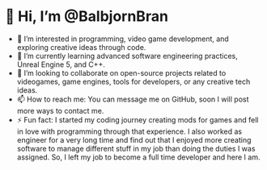 # 👋 Hi, I’m @BalbjornBran

- 👀 I’m interested in programming, video game development, and exploring creative ideas through code.  
- 🌱 I’m currently learning advanced software engineering practices, Unreal Engine 5, and C++.  
- 💞️ I’m looking to collaborate on open-source projects related to videogames, game engines, tools for developers, or any creative tech ideas.  
- 📫 How to reach me: You can message me on GitHub, soon I will post more ways to contact me.  
- ⚡ Fun fact: I started my coding journey creating mods for games and fell in love with programming through that experience. I also worked as engineer for a very long time and find out that I enjoyed more creating software to manage different stuff in my job than doing the duties I was assigned. So, I left my job to become a full time developer and here I am.

<!---
BalbjornBran/BalbjornBran is a ✨ special ✨ repository because its `README.md` (this file) appears on your GitHub profile.
You can click the Preview link to take a look at your changes.
--->
